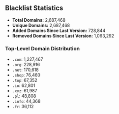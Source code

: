 ## Blacklist Statistics

- **Total Domains:** 2,687,468
- **Unique Domains:** 2,687,468
- **Added Domains Since Last Version:** 728,844
- **Removed Domains Since Last Version:** 1,063,292

### Top-Level Domain Distribution

-  `.com`: 1,227,467
-  `.org`: 228,916
-  `.net`: 170,618
-  `.shop`: 76,460
-  `.top`: 67,352
-  `.io`: 62,801
-  `.xyz`: 61,987
-  `.pl`: 48,808
-  `.info`: 44,368
-  `.fr`: 36,112
